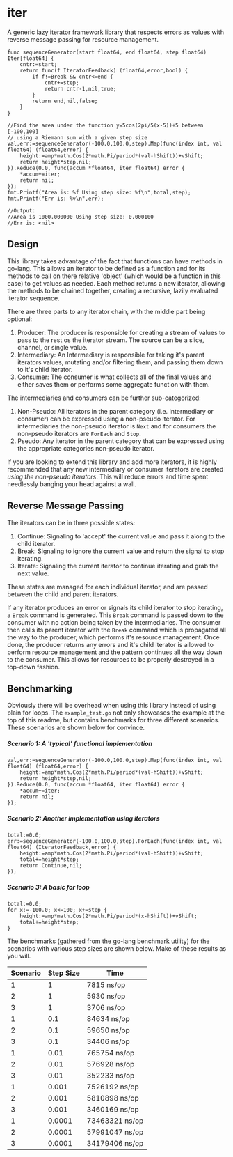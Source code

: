 # iter

A generic lazy iterator framework library that respects errors as values with reverse message passing for resource management.

```golang
func sequenceGenerator(start float64, end float64, step float64) Iter[float64] {
    cntr:=start;
    return func(f IteratorFeedback) (float64,error,bool) {
        if f!=Break && cntr<=end {
            cntr+=step;
            return cntr-1,nil,true;
        }
        return end,nil,false;
    }
}

//Find the area under the function y=5cos(2pi/5(x-5))+5 between [-100,100]
// using a Riemann sum with a given step size
val,err:=sequenceGenerator(-100.0,100.0,step).Map(func(index int, val float64) (float64,error) {
    height:=amp*math.Cos(2*math.Pi/period*(val-hShift))+vShift;
    return height*step,nil;
}).Reduce(0.0, func(accum *float64, iter float64) error {
    *accum+=iter;
    return nil;
});
fmt.Printf("Area is: %f Using step size: %f\n",total,step);
fmt.Printf("Err is: %v\n",err);

//Output:
//Area is 1000.000000 Using step size: 0.000100
//Err is: <nil>
```

## Design

This library takes advantage of the fact that functions can have methods in go-lang. This allows an iterator to be defined as a function and for its methods to call on there relative 'object' (which would be a function in this case) to get values as needed. Each method returns a new iterator, allowing the methods to be chained together, creating a recursive, lazily evaluated iterator sequence.

There are three parts to any iterator chain, with the middle part being optional:

1. Producer: The producer is responsible for creating a stream of values to pass to the rest os the iterator stream. The source can be a slice, channel, or single value.
1. Intermediary: An Intermediary is responsible for taking it's parent iterators values, mutating and/or filtering them, and passing them down to it's child iterator.
1. Consumer: The consumer is what collects all of the final values and either saves them or performs some aggregate function with them.

The intermediaries and consumers can be further sub-categorized:

1. Non-Pseudo: All iterators in the parent category (i.e. Intermediary or consumer) can be expressed using a non-pseudo iterator. For intermediaries the non-pseudo iterator is ```Next``` and for consumers the non-pseudo iterators are ```ForEach``` and ```Stop```.
1. Pseudo: Any iterator in the parent category that can be expressed using the appropriate categories non-pseudo iterator.

If you are looking to extend this library and add more iterators, it is highly recommended that any new intermediary or consumer iterators are created _using the non-pseudo iterators_. This will reduce errors and time spent needlessly banging your head against a wall.

## Reverse Message Passing

The iterators can be in three possible states:

1. Continue: Signaling to 'accept' the current value and pass it along to the child iterator.
1. Break: Signaling to ignore the current value and return the signal to stop iterating.
1. Iterate: Signaling the current iterator to continue iterating and grab the next value.

These states are managed for each individual iterator, and are passed between the child and parent iterators.

If any iterator produces an error or signals its child iterator to stop iterating, a ```Break``` command is generated. This ```Break``` command is passed down to the consumer with no action being taken by the intermediaries. The consumer then calls its parent iterator with the ```Break``` command which is propagated all the way to the producer, which performs it's resource management. Once done, the producer returns any errors and it's child iterator is allowed to perform resource management and the pattern continues all the way down to the consumer. This allows for resources to be properly destroyed in a top-down fashion.

## Benchmarking

Obviously there will be overhead when using this library instead of using plain for loops. The ```example_test.go``` not only showcases the example at the top of this readme, but contains benchmarks for three different scenarios. These scenarios are shown below for convince.


##### Scenario 1: A 'typical' functional implementation

```golang
val,err:=sequenceGenerator(-100.0,100.0,step).Map(func(index int, val float64) (float64,error) {
    height:=amp*math.Cos(2*math.Pi/period*(val-hShift))+vShift;
    return height*step,nil;
}).Reduce(0.0, func(accum *float64, iter float64) error {
    *accum+=iter;
    return nil;
});
```

##### Scenario 2: Another implementation using iterators

```golang
total:=0.0;
err:=sequenceGenerator(-100.0,100.0,step).ForEach(func(index int, val float64) (IteratorFeedback,error) {
    height:=amp*math.Cos(2*math.Pi/period*(val-hShift))+vShift;
    total+=height*step;
    return Continue,nil;
});
```

##### Scenario 3: A basic for loop

```golang
total:=0.0;
for x:=-100.0; x<=100; x+=step {
    height:=amp*math.Cos(2*math.Pi/period*(x-hShift))+vShift;
    total+=height*step;
}
```

The benchmarks (gathered from the go-lang benchmark utility) for the scenarios with various step sizes are shown below. Make of these results as you will.

| Scenario | Step Size | Time |
|----------|-----------|------|
| 1 | 1 | 7815 ns/op |
| 2 | 1 | 5930 ns/op |
| 3 | 1 | 3706 ns/op |
| 1 | 0.1 | 84634 ns/op |
| 2 | 0.1 | 59650 ns/op |
| 3 | 0.1 | 34406 ns/op |
| 1 | 0.01 | 765754 ns/op |
| 2 | 0.01 | 576928 ns/op |
| 3 | 0.01 | 352233 ns/op |
| 1 | 0.001 | 7526192 ns/op |
| 2 | 0.001 | 5810898 ns/op |
| 3 | 0.001 | 3460169 ns/op |
| 1 | 0.0001 | 73463321 ns/op |
| 2 | 0.0001 | 57991047 ns/op |
| 3 | 0.0001 | 34179406 ns/op |
